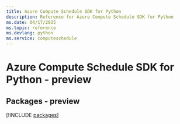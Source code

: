 ```yaml
---
title: Azure Compute Schedule SDK for Python
description: Reference for Azure Compute Schedule SDK for Python
ms.date: 04/17/2025
ms.topic: reference
ms.devlang: python
ms.service: computeschedule
---
```

# Azure Compute Schedule SDK for Python - preview
## Packages - preview
[!INCLUDE [packages](compute-schedule-index.md)]